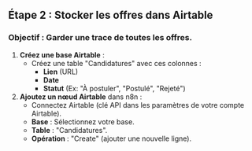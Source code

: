 ## Étape 2 : Stocker les offres dans Airtable
### Objectif : Garder une trace de toutes les offres.
1. **Créez une base Airtable** :
   - Créez une table "Candidatures" avec ces colonnes :
     - **Lien** (URL)
     - **Date**
     - **Statut** (Ex: "À postuler", "Postulé", "Rejeté")
2. **Ajoutez un nœud Airtable** dans n8n :
   - Connectez Airtable (clé API dans les paramètres de votre compte Airtable).
   - **Base** : Sélectionnez votre base.
   - **Table** : "Candidatures".
   - **Opération** : "Create" (ajouter une nouvelle ligne).
